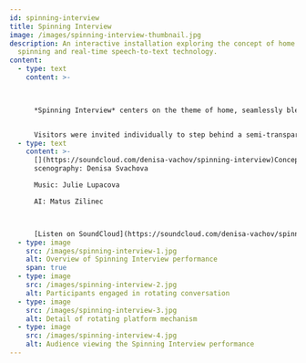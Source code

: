 ```yaml
---
id: spinning-interview
title: Spinning Interview
image: /images/spinning-interview-thumbnail.jpg
description: An interactive installation exploring the concept of home through
  spinning and real-time speech-to-text technology.
content:
  - type: text
    content: >-
      


      *Spinning Interview* centers on the theme of home, seamlessly blending the activity of spinning with interview-style discussions. The project offers a contemplative exploration of personal narratives surrounding the notion of home. It leverages real-time speech-to-text technology and bespoke musical compositions to create an engaging and immersive experience for both participants and observers.


      Visitors were invited individually to step behind a semi-transparent curtain, where instruction cards guided them to keep turning around while answering questions into a microphone. Other visitors could observe the responder through the curtain and read the answers displayed in real-time on a screen and website.
  - type: text
    content: >-
      [](https://soundcloud.com/denisa-vachov/spinning-interview)Concept,
      scenography: Denisa Svachova

      Music: Julie Lupacova

      AI: Matus Zilinec



      [Listen on SoundCloud](https://soundcloud.com/denisa-vachov/spinning-interview)
  - type: image
    src: /images/spinning-interview-1.jpg
    alt: Overview of Spinning Interview performance
    span: true
  - type: image
    src: /images/spinning-interview-2.jpg
    alt: Participants engaged in rotating conversation
  - type: image
    src: /images/spinning-interview-3.jpg
    alt: Detail of rotating platform mechanism
  - type: image
    src: /images/spinning-interview-4.jpg
    alt: Audience viewing the Spinning Interview performance
---
```

